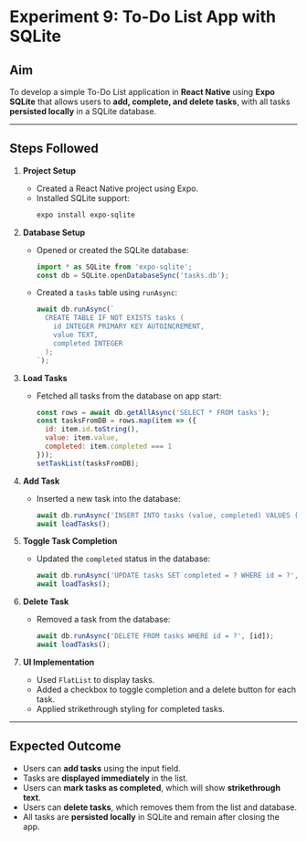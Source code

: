 # Experiment 9: To-Do List App with SQLite

## Aim
To develop a simple To-Do List application in **React Native** using **Expo SQLite** that allows users to **add, complete, and delete tasks**, with all tasks **persisted locally** in a SQLite database.

---

## Steps Followed

1. **Project Setup**  
   - Created a React Native project using Expo.  
   - Installed SQLite support:  
     ```bash
     expo install expo-sqlite
     ```

2. **Database Setup**  
   - Opened or created the SQLite database:  
     ```javascript
     import * as SQLite from 'expo-sqlite';
     const db = SQLite.openDatabaseSync('tasks.db');
     ```
   - Created a `tasks` table using `runAsync`:  
     ```javascript
     await db.runAsync(`
       CREATE TABLE IF NOT EXISTS tasks (
         id INTEGER PRIMARY KEY AUTOINCREMENT,
         value TEXT,
         completed INTEGER
       );
     `);
     ```

3. **Load Tasks**  
   - Fetched all tasks from the database on app start:  
     ```javascript
     const rows = await db.getAllAsync('SELECT * FROM tasks');
     const tasksFromDB = rows.map(item => ({
       id: item.id.toString(),
       value: item.value,
       completed: item.completed === 1
     }));
     setTaskList(tasksFromDB);
     ```

4. **Add Task**  
   - Inserted a new task into the database:  
     ```javascript
     await db.runAsync('INSERT INTO tasks (value, completed) VALUES (?, ?)', [task, 0]);
     await loadTasks();
     ```

5. **Toggle Task Completion**  
   - Updated the `completed` status in the database:  
     ```javascript
     await db.runAsync('UPDATE tasks SET completed = ? WHERE id = ?', [completed ? 1 : 0, id]);
     await loadTasks();
     ```

6. **Delete Task**  
   - Removed a task from the database:  
     ```javascript
     await db.runAsync('DELETE FROM tasks WHERE id = ?', [id]);
     await loadTasks();
     ```

7. **UI Implementation**  
   - Used `FlatList` to display tasks.  
   - Added a checkbox to toggle completion and a delete button for each task.  
   - Applied strikethrough styling for completed tasks.

---

## Expected Outcome

- Users can **add tasks** using the input field.  
- Tasks are **displayed immediately** in the list.  
- Users can **mark tasks as completed**, which will show **strikethrough text**.  
- Users can **delete tasks**, which removes them from the list and database.  
- All tasks are **persisted locally** in SQLite and remain after closing the app.